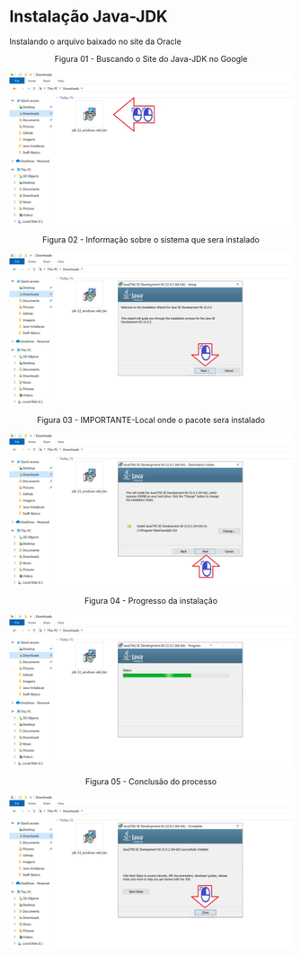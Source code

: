 # Instalação Java-JDK

Instalando o arquivo baixado no site da Oracle

<div align="center">
Figura 01 - Buscando o Site do Java-JDK no Google
</div>

![](Imagens/Java-Windows-Instalacao-Img01.png)

<div align="center">
Figura 02 - Informação sobre o sistema que sera instalado
</div>

![](Imagens/Java-Windows-Instalacao-Img02.png)

<div align="center">
Figura 03 - IMPORTANTE-Local onde o pacote sera instalado
</div>

![](Imagens/Java-Windows-Instalacao-Img03.png)

<div align="center">
Figura 04 - Progresso da instalação
</div>

![](Imagens/Java-Windows-Instalacao-Img04.png)

<div align="center">
Figura 05 - Conclusão do processo
</div>

![](Imagens/Java-Windows-Instalacao-Img05.png)
